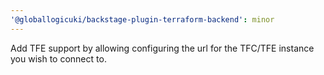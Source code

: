 ```yaml
---
'@globallogicuki/backstage-plugin-terraform-backend': minor
---
```


Add TFE support by allowing configuring the url for the TFC/TFE instance you wish to connect to.
